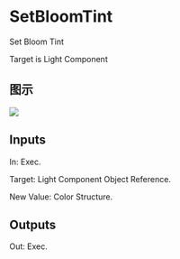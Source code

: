 # SetBloomTint

Set Bloom Tint

Target is Light Component

## 图示

![]($-20221218-20341423.png)

## Inputs

In: Exec.

Target: Light Component Object Reference.

New Value: Color Structure.  

## Outputs

Out: Exec.

